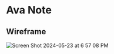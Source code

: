 # Ava Note


## Wireframe
![Screen Shot 2024-05-23 at 6 57 08 PM](https://github.com/avachoi/ava_note/assets/72422987/10618f9a-946e-44fd-97fa-7fb93c137538)
